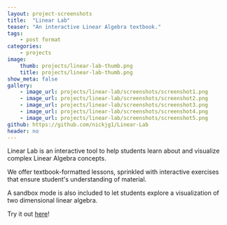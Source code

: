 ```yaml
---
layout: project-screenshots
title:  "Linear Lab"
teaser: "An interactive Linear Algebra textbook."
tags:
    - post format
categories:
    - projects
image:
    thumb: projects/linear-lab-thumb.png
    title: projects/linear-lab-thumb.png
show_meta: false
gallery:
    - image_url: projects/linear-lab/screenshots/screenshot1.png
    - image_url: projects/linear-lab/screenshots/screenshot2.png
    - image_url: projects/linear-lab/screenshots/screenshot3.png
    - image_url: projects/linear-lab/screenshots/screenshot4.png
    - image_url: projects/linear-lab/screenshots/screenshot5.png
github: https://github.com/nickjg1/Linear-Lab
header: no
---
```


Linear Lab is an interactive tool to help students learn about and visualize complex Linear Algebra concepts.

We offer textbook-formatted lessons, sprinkled with interactive exercises that ensure student's understanding of material.

A sandbox mode is also included to let students explore a visualization of two dimensional linear algebra.

Try it out [here](https://nickjg1.github.io/linear-lab/)!